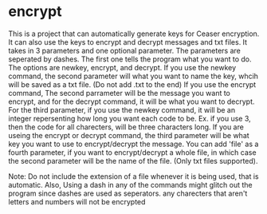 # encrypt
This is a project that can automatically generate keys for Ceaser encryption. It can also use the keys to encrypt and decrypt messages and txt files.
It takes in 3 parameters and one optional parameter. The parameters are seperated by dashes. The first one tells the program what you want to do. 
The options are newkey, encrypt, and decrypt. If you use the newkey command, the second parameter will what you want to name the key, whcih will be saved as a txt file.
(Do not add .txt to the end) If you use the encrypt command, The second parrameter will be the message you want to encrypt, and for the decrypt command, 
it will be what you want to decrypt. For the third parameter, if you use the newkey command, it will be an integer repersenting how long you want each code to be.
Ex. if you use 3, then the code for all charecters, will be three characters long. If you are useing the encrypt or decrypt command,
the third parameter will be what key you want to use to encrypt/decrypt the message. You can add 'file' as a fourth parameter, if you want to encrypt/decrypt a whole file,
in which case the second parameter will be the name of the file. (Only txt files supported).

Note: Do not include the extension of a file whenever it is being used, that is automatic. Also, Using a dash in any of the commands might glitch out the program since dashes are used as seperators. any charecters that aren't letters and numbers will not be encrypted

